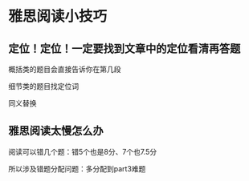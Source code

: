 # 雅思阅读小技巧

## 定位！定位！一定要找到文章中的定位看清再答题

概括类的题目会直接告诉你在第几段

细节类的题目找定位词

同义替换

## 雅思阅读太慢怎么办

阅读可以错几个题：错5个也是8分、7个也7.5分

所以涉及错题分配问题：多分配到part3难题